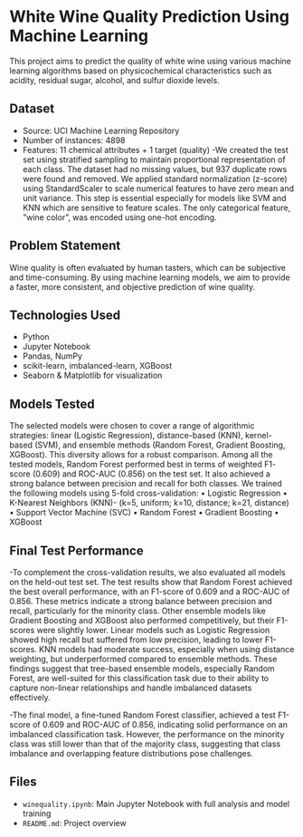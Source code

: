# White Wine Quality Prediction Using Machine Learning

This project aims to predict the quality of white wine using various machine learning algorithms based on physicochemical characteristics such as acidity, residual sugar, alcohol, and sulfur dioxide levels.

## Dataset

- Source: UCI Machine Learning Repository  
- Number of instances: 4898  
- Features: 11 chemical attributes + 1 target (quality)
-We created the test set using stratified sampling to maintain proportional representation of
each class. The dataset had no missing values, but 937 duplicate rows were found and removed.
We applied standard normalization (z-score) using StandardScaler to scale numerical
features to have zero mean and unit variance. This step is essential especially for models
like SVM and KNN which are sensitive to feature scales. The only categorical feature, ”wine
color”, was encoded using one-hot encoding.

## Problem Statement

Wine quality is often evaluated by human tasters, which can be subjective and time-consuming. By using machine learning models, we aim to provide a faster, more consistent, and objective prediction of wine quality.

## Technologies Used

- Python
- Jupyter Notebook
- Pandas, NumPy
- scikit-learn, imbalanced-learn, XGBoost
- Seaborn & Matplotlib for visualization

## Models Tested

The selected models were chosen to cover a range of algorithmic strategies: linear (Logistic
Regression), distance-based (KNN), kernel-based (SVM), and ensemble methods (Random
Forest, Gradient Boosting, XGBoost). This diversity allows for a robust comparison.
Among all the tested models, Random Forest performed best in terms of weighted F1-
score (0.609) and ROC-AUC (0.856) on the test set. It also achieved a strong balance
between precision and recall for both classes. We trained the following models using 5-fold
cross-validation:
• Logistic Regression
• K-Nearest Neighbors (KNN)- (k=5, uniform; k=10, distance; k=21, distance)
• Support Vector Machine (SVC)
• Random Forest
• Gradient Boosting
• XGBoost

## Final Test Performance
-To complement the cross-validation results, we also evaluated all models on the held-out test
set. The test results show that Random Forest achieved the best overall performance, with
an F1-score of 0.609 and a ROC-AUC of 0.856. These metrics indicate a strong balance
between precision and recall, particularly for the minority class. Other ensemble models
like Gradient Boosting and XGBoost also performed competitively, but their F1-scores were
slightly lower. Linear models such as Logistic Regression showed high recall but suffered
from low precision, leading to lower F1-scores. KNN models had moderate success, especially
when using distance weighting, but underperformed compared to ensemble methods. These
findings suggest that tree-based ensemble models, especially Random Forest, are well-suited
for this classification task due to their ability to capture non-linear relationships and handle
imbalanced datasets effectively.

-The final model, a fine-tuned Random Forest classifier, achieved a test F1-score of 0.609
and ROC-AUC of 0.856, indicating solid performance on an imbalanced classification task.
However, the performance on the minority class was still lower than that of the majority
class, suggesting that class imbalance and overlapping feature distributions pose challenges.

## Files

- `winequality.ipynb`: Main Jupyter Notebook with full analysis and model training
- `README.md`: Project overview 
